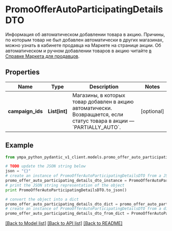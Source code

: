 # PromoOfferAutoParticipatingDetailsDTO

Информация об автоматическом добавлении товара в акцию.  Причины, по которым товар не был добавлен автоматически в других магазинах, можно узнать в кабинете продавца на Маркете на странице акции.  Об автоматическом и ручном добавлении товаров в акцию читайте [в Справке Маркета для продавцов](https://yandex.ru/support2/marketplace/ru/marketing/promos/market/index). 

## Properties
Name | Type | Description | Notes
------------ | ------------- | ------------- | -------------
**campaign_ids** | **List[int]** | Магазины, в которых товар добавлен в акцию автоматически.  Возвращается, если статус товара в акции — &#x60;PARTIALLY_AUTO&#x60;.  | [optional] 

## Example

```python
from ympa_python_pydantic_v1_client.models.promo_offer_auto_participating_details_dto import PromoOfferAutoParticipatingDetailsDTO

# TODO update the JSON string below
json = "{}"
# create an instance of PromoOfferAutoParticipatingDetailsDTO from a JSON string
promo_offer_auto_participating_details_dto_instance = PromoOfferAutoParticipatingDetailsDTO.from_json(json)
# print the JSON string representation of the object
print PromoOfferAutoParticipatingDetailsDTO.to_json()

# convert the object into a dict
promo_offer_auto_participating_details_dto_dict = promo_offer_auto_participating_details_dto_instance.to_dict()
# create an instance of PromoOfferAutoParticipatingDetailsDTO from a dict
promo_offer_auto_participating_details_dto_from_dict = PromoOfferAutoParticipatingDetailsDTO.from_dict(promo_offer_auto_participating_details_dto_dict)
```
[[Back to Model list]](../README.md#documentation-for-models) [[Back to API list]](../README.md#documentation-for-api-endpoints) [[Back to README]](../README.md)


